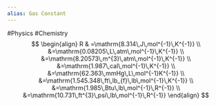 ```yaml
---
alias: Gas Constant
---
```

#Physics #Chemistry
$$
\begin{align}
R  & =\mathrm{8.314\,J\,mol^{-1}\,K^{-1}} \\
&=\mathrm{0.08205\,L\,atm\,mol^{-1}\,K^{-1}} \\
&=\mathrm{8.20573\,m^{3}\,atm\,mol^{-1}\,K^{-1}} \\
&=\mathrm{1.987\,cal\,mol^{-1}\,K^{-1}} \\
&=\mathrm{62.363\,mmHg\,L\,mol^{-1}K^{-1}} \\
&=\mathrm{1.545.348\,ft\,lb_{f}\,lb\,mol^{-1}\,K^{-1}} \\
&=\mathrm{1.985\,Btu\,lb\,mol^{-1}\,R^{-1}} \\
&=\mathrm{10.731\,ft^{3}\,psi\,lb\,mol^{-1}\,R^{-1}}
\end{align}
$$
